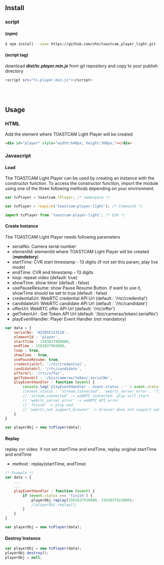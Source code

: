## Install

### script

#### (npm)

```sh
$ npm install --save https://github.com/nhn/toastcam_player_light.git
```

#### (script tag)

download ***dist/tc.player.min.js*** from git repository and copy to your publish directory

```sh
<script src="tc.player.min.js"></script>
```
 

<br>
<br>

## Usage

### HTML

Add the element where TOASTCAM Light Player will be created

``` html
<div id="player" style="width:640px; height:360px;"></div>
```

### Javascript
#### Load
The TOASTCAM Light Player can be used by creating an instance with the constructor function. To access the constructor function, import the module using one of the three following methods depending on your environment.

```javascript
var tcPlayer = toastcam.lPlayer; /* namespace */
```
```javascript
var tcPlayer = require('toastcam-player-light'); /* CommonJS */
```
```javascript
import tcPlayer from 'toastcam-player-light'; /* ES6 */
```

#### Create Instance

The TOASTCAM Light Player needs following parameters

 - serialNo: Camera serial number
 - elementId: elementId where TOASTCAM Light Player will be created (***mandatory***)
 - startTime: CVR start timestamp - 13 digits (if not set this param, play live mode)  
 - endTime: CVR end timestamp - 13 digits
 - loop: repeat video (default: true)
 - showTime: show timer (default : false)
 - usePauseResume: show Pause Resume Button. if want to use it, showTime should be set to true (default : false)
 - credentialUrl: WebRTC credential API Url (default : '/rtc/credential')
 - candidateUrl: WebRTC candidate API Url (default : '/rtc/candidate') 
 - offerUrl: WebRTC offer API Url (default: '/rtc/offer') 
 - getTokenUrl : Get Token API Url (default: '/biz/cameras/token/:serialNo')
 - playEventHandler: Player Event Handler (not mandatory)

```javascript
var data = {
    serialNo: 'AZZDSF21312A',
    elementId : 'player',
    startTime : 1563837900000,
    endTime : 1563837903000,
    loop : true,
    showTime : true,
    usePauseResume: true,
    credentialUrl: '/rtc/credential',
    candidateUrl: '/rtc/candidate',
    offerUrl: '/rtc/offer',
    getTokenUrl : '/biz/cameras/token/:serialNo',
    playEventHandler : function (event) {
        console.log('playEventHandler - event.status : ' + event.status);
        //event.status : 'stream_connected', 'webrtc_server_error', 'finish', 'webrtc_not_support_browser'
        // 'stream_connected' -> webRTC connected. play will start
        // 'webrtc_server_error' -> webRTC API error
        // 'finish' -> play end
        // 'webrtc_not_support_browser' -> browser does not support webrtc
    }
}

var playerObj = new tcPlayer(data);
```


#### Replay

replay cvr video. if not set startTime and endTime, replay original startTime and endTime 

 - method : replay(startTime, endTime)

```javascript
/* Example */
var data = {
    ...
    ...
    playEventHandler : function (event) {
        if (event.status === 'finish') {
            playerObj.replay(1563837910000, 1563837923000);
            //playerObj.replay();
        }
    }
}

var playerObj = new tcPlayer(data);
```


#### Destroy Instance

```javascript
var playerObj = new tcPlayer(data);
playerObj.destroy();
playerObj = null;
```


